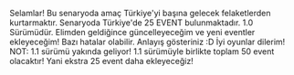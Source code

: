 Selamlar!
Bu senaryoda amaç Türkiye'yi başına gelecek felaketlerden kurtarmaktır.
Senaryoda Türkiye'de 25 EVENT bulunmaktadır.
1.0 Sürümüdür. Elimden geldiğince güncelleyeceğim ve yeni eventler ekleyeceğim!
Bazı hatalar olabilir. Anlayış gösteriniz :D
İyi oyunlar dilerim!
NOT: 1.1 sürümü yakında geliyor! 1.1 sürümüyle birlikte toplam 50 event olacaktır! Yani ekstra 25 event daha ekleyeceğiz!
